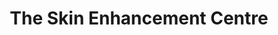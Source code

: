 ---
title: "The Skin Enhancement Centre"
url: /edmonton/the-skin-enhancement-centre/
shop: beauty
---